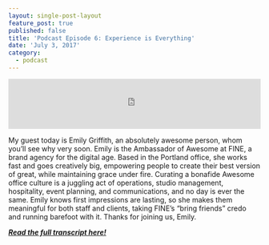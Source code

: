 ```yaml
---
layout: single-post-layout
feature_post: true
published: false
title: 'Podcast Episode 6: Experience is Everything'
date: 'July 3, 2017'
category:
  - podcast
---
```

<iframe src="https://www.podbean.com/media/player/tv6ni-6c8fa7?from=yiiadmin&skin=1&btn-skin=104&share=1&fonts=Helvetica&auto=0&download=0&rtl=0" height="100" width="100%" frameborder="0" scrolling="no" data-name="pb-iframe-player"></iframe>

My guest today is Emily Griffith, an absolutely awesome person, whom you’ll see why very soon. Emily is the Ambassador of Awesome at FINE, a brand agency for the digital age. Based in the Portland office, she works fast and goes creatively big, empowering people to create their best version of great, while maintaining grace under fire. Curating a bonafide Awesome office culture is a juggling act of operations, studio management, hospitality, event planning, and communications, and no day is ever the same. Emily knows first impressions are lasting, so she makes them meaningful for both staff and clients, taking FINE’s “bring friends” credo and running barefoot with it. Thanks for joining us, Emily.

[_**Read the full transcript here!**_](http://www.uprightandbetter.com/episode-6/)
